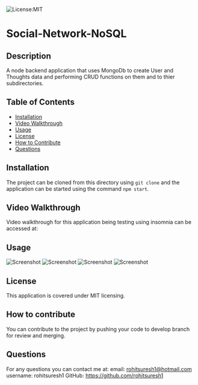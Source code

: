
![License:MIT](https://img.shields.io/badge/License-MIT-yellow.svg)

# Social-Network-NoSQL
           
## Description
A node backend application that uses MongoDb to create User and Thoughts data and performing CRUD functions on them and to thier subdirectories.
 
## Table of Contents
- [Installation](#inst)
- [Video Walkthrough](#video-walkthrough)
- [Usage](#usage)
- [License](#license)
- [How to Contribute](#contributing)
- [Questions](#questions)
 

<a name="inst"></a>
## Installation
The project can be cloned from this directory using `git clone` and the application can be started using the command `npm start`.

## Video Walkthrough
Video walkthrough for this application being testing using insomnia can be accessed at: 

<a name="usage"></a>
## Usage

![Screenshot](./)
![Screenshot](./)
![Screenshot](./)
![Screenshot](./)
    
<a name="license"></a>
## License
This application is covered under MIT licensing.

<a name="contributing"></a>
## How to contribute
You can contribute to the project by pushing your code to develop branch for review and merging.
  

<a name="questions"></a>
## Questions
For any questions you can contact me at:
email: rohitsuresh1@hotmail.com
username: rohitsuresh1 GitHub: https://github.com/rohitsuresh1
  

